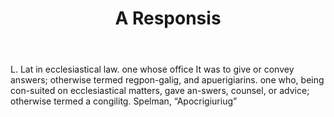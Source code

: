---
title: A Responsis
letter: A
permalink: "/definitions/a-responsis.html"
body: L. Lat in ecclesiastical law. one whose office It was to give or convey answers;
  otherwise termed regpon-galig, and apuerigiarins. one who, being con-suited on ecclesiastical
  matters, gave an-swers, counsel, or advice; otherwise termed a congilitg. Spelman,
  “Apocrigiuriug”
published_at: '2018-07-07'
layout: post
---